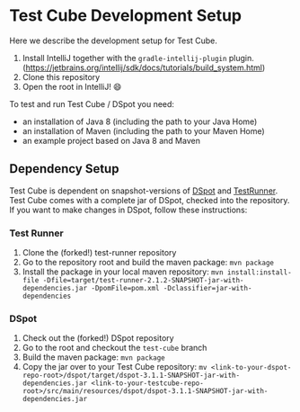 # Test Cube Development Setup
Here we describe the development setup for Test Cube.

1. Install IntelliJ together with the `gradle-intellij-plugin` plugin. (https://jetbrains.org/intellij/sdk/docs/tutorials/build_system.html)
2. Clone this repository
3. Open the root in IntelliJ! 😄

To test and run Test Cube / DSpot you need:
- an installation of Java 8 (including the path to your Java Home)
- an installation of Maven (including the path to your Maven Home)
- an example project based on Java 8 and Maven

## Dependency Setup
Test Cube is dependent on snapshot-versions of [DSpot](https://github.com/lacinoire/dspot) and [TestRunner](https://github.com/lacinoire/test-runner).
Test Cube comes with a complete jar of DSpot, checked into the repository. If you want to make changes in DSpot, follow these instructions:

### Test Runner
1. Clone the (forked!) test-runner repository
2. Go to the repository root and build the maven package:
```mvn package```
3. Install the package in your local maven repository:
```mvn install:install-file -Dfile=target/test-runner-2.1.2-SNAPSHOT-jar-with-dependencies.jar -DpomFile=pom.xml -Dclassifier=jar-with-dependencies```

### DSpot
1. Check out the (forked!) DSpot repository
2. Go to the root and checkout the `test-cube` branch
3. Build the maven package:
```mvn package```
4. Copy the jar over to your Test Cube repository:
```mv <link-to-your-dspot-repo-root>/dspot/target/dspot-3.1.1-SNAPSHOT-jar-with-dependencies.jar <link-to-your-testcube-repo-root>/src/main/resources/dspot/dspot-3.1.1-SNAPSHOT-jar-with-dependencies.jar```
